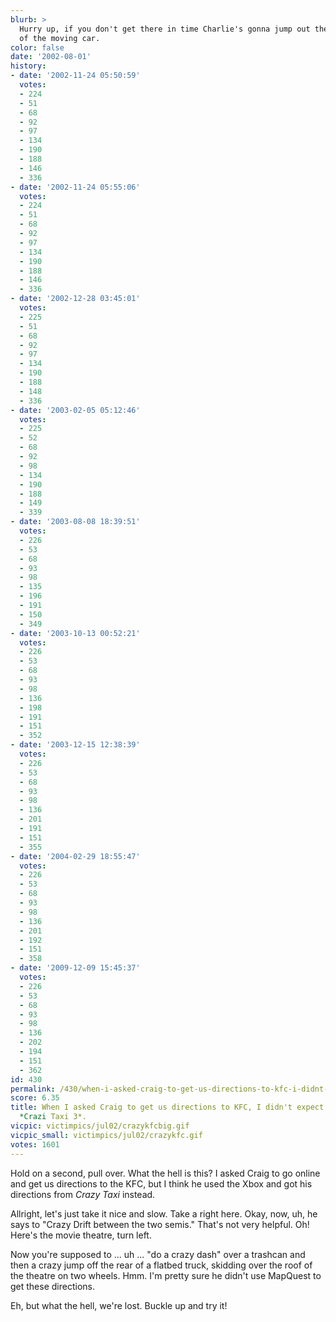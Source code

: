 ```yaml
---
blurb: >
  Hurry up, if you don't get there in time Charlie's gonna jump out the back seat
  of the moving car.
color: false
date: '2002-08-01'
history:
- date: '2002-11-24 05:50:59'
  votes:
  - 224
  - 51
  - 68
  - 92
  - 97
  - 134
  - 190
  - 188
  - 146
  - 336
- date: '2002-11-24 05:55:06'
  votes:
  - 224
  - 51
  - 68
  - 92
  - 97
  - 134
  - 190
  - 188
  - 146
  - 336
- date: '2002-12-28 03:45:01'
  votes:
  - 225
  - 51
  - 68
  - 92
  - 97
  - 134
  - 190
  - 188
  - 148
  - 336
- date: '2003-02-05 05:12:46'
  votes:
  - 225
  - 52
  - 68
  - 92
  - 98
  - 134
  - 190
  - 188
  - 149
  - 339
- date: '2003-08-08 18:39:51'
  votes:
  - 226
  - 53
  - 68
  - 93
  - 98
  - 135
  - 196
  - 191
  - 150
  - 349
- date: '2003-10-13 00:52:21'
  votes:
  - 226
  - 53
  - 68
  - 93
  - 98
  - 136
  - 198
  - 191
  - 151
  - 352
- date: '2003-12-15 12:38:39'
  votes:
  - 226
  - 53
  - 68
  - 93
  - 98
  - 136
  - 201
  - 191
  - 151
  - 355
- date: '2004-02-29 18:55:47'
  votes:
  - 226
  - 53
  - 68
  - 93
  - 98
  - 136
  - 201
  - 192
  - 151
  - 358
- date: '2009-12-09 15:45:37'
  votes:
  - 226
  - 53
  - 68
  - 93
  - 98
  - 136
  - 202
  - 194
  - 151
  - 362
id: 430
permalink: /430/when-i-asked-craig-to-get-us-directions-to-kfc-i-didnt-expect-him-to-use-crazi-taxi-3/
score: 6.35
title: When I asked Craig to get us directions to KFC, I didn't expect him to use
  *Crazi Taxi 3*.
vicpic: victimpics/jul02/crazykfcbig.gif
vicpic_small: victimpics/jul02/crazykfc.gif
votes: 1601
---
```


Hold on a second, pull over. What the hell is this? I asked Craig to go
online and get us directions to the KFC, but I think he used the Xbox
and got his directions from *Crazy Taxi* instead.

Allright, let's just take it nice and slow. Take a right here. Okay,
now, uh, he says to "Crazy Drift between the two semis." That's not very
helpful. Oh! Here's the movie theatre, turn left.

Now you're supposed to ... uh ... "do a crazy dash" over a trashcan and
then a crazy jump off the rear of a flatbed truck, skidding over the
roof of the theatre on two wheels. Hmm. I'm pretty sure he didn't use
MapQuest to get these directions.

Eh, but what the hell, we're lost. Buckle up and try it!